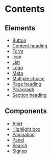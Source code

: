 <h1>Contents</h1>

  <h2>Elements</h2>
    <ul class="list list-bullet">
      <li><a href="elements/button">Button</a></li>
      <li><a href="elements/content-heading">Content heading</a></li>
      <li><a href="elements/form">Form</a></li>
      <li><a href="elements/icon">Icon</a></li>
      <li><a href="elements/list">List</a></li>
      <li><a href="elements/logo">Logo</a></li>
      <li><a href="elements/meta">Meta</a></li>
      <li><a href="elements/multiple-choice">Multiple choice</a></li>
      <li><a href="elements/page-heading">Page heading</a></li>
      <li><a href="elements/paragraph">Paragraph</a></li>
      <li><a href="elements/section-heading">Section heading</a></li>
    </ul>

  <h2>Components</h2>
    <ul class="list list-bullet">
      <li><a href="components/alert">Alert</a></li>
      <li><a href="components/highlight-box">Highlight box</a></li>
      <li><a href="components/pagination">Pagination</a></li>
      <li><a href="components/panel">Panel</a></li>
      <li><a href="components/search">Search</a></li>
      <li><a href="components/signup">Signup</a></li>
    </ul>